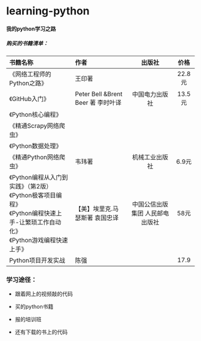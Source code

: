 # learning-python

#### 我的python学习之路

##### 购买的书籍清单：

| 书籍名称                                                     | 作者                               |             出版社              |  价格  |
| :----------------------------------------------------------- | :--------------------------------- | :-----------------------------: | :----: |
| 《网络工程师的Python之路》                                   | 王印著                             |                                 | 22.8元 |
| 《GitHub入门》                                               | Peter Bell &Brent Beer 著 李时叶译 |         中国电力出版社          | 13.5元 |
| 《Python核心编程》                                           |                                    |                                 |        |
| 《精通Scrapy网络爬虫》                                       |                                    |                                 |        |
| 《Python数据处理》                                           |                                    |                                 |        |
| 《精通Python网络爬虫》                                       | 韦玮著                             |         机械工业出版社          | 6.9元  |
| 《Python编程从入门到实践》（第2版）<br />《Python极客项目编程》 <br />《Python编程快速上手-让繁琐工作自动化》<br />《Python游戏编程快速上手》 | 【美】埃里克.马瑟斯著 袁国忠译     | 中国公信出版集团 人民邮电出版社 |  58元  |
| Python项目开发实战                                           | 陈强                               |                                 |  17.9  |



### 学习途径：

- 跟着网上的视频敲的代码

- 买的python书籍


- 报的培训班


- 还有下载的书上的代码

